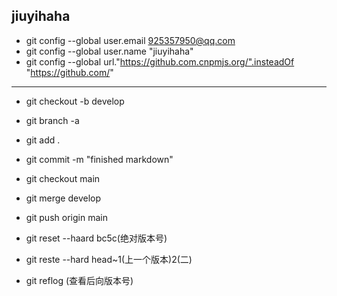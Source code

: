 **jiuyihaha**
---
- git config --global user.email 925357950@qq.com
- git config --global user.name "jiuyihaha"
- git config --global url."https://github.com.cnpmjs.org/".insteadOf "https://github.com/"

---
-  git checkout -b develop
-  git branch -a
-  git add .
-  git commit -m "finished markdown"
-  git checkout main
-  git merge develop
-  git push origin main

-  git reset --haard bc5c(绝对版本号)
-  git reste --hard head~1(上一个版本)2(二)
-  git reflog (查看后向版本号)

